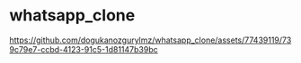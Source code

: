 # whatsapp_clone
 


https://github.com/dogukanozgurylmz/whatsapp_clone/assets/77439119/739c79e7-ccbd-4123-91c5-1d81147b39bc


